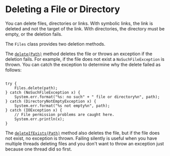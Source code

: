 
# Deleting a File or Directory

You can delete files, directories or links. With symbolic links, the link is deleted and not the target of the link. With directories, the directory must be empty, or the deletion fails.

The `Files` class provides two deletion methods.

The 
[`delete(Path)`](https://docs.oracle.com/javase/8/docs/api/java/nio/file/Files.html#delete-java.nio.file.Path-) method deletes the file or throws an exception if the deletion fails. For example, if the file does not exist a `NoSuchFileException` is thrown. You can catch the exception to determine why the delete failed as follows:

```

try {
    Files.delete(path);
} catch (NoSuchFileException x) {
    System.err.format("%s: no such" + " file or directory%n", path);
} catch (DirectoryNotEmptyException x) {
    System.err.format("%s not empty%n", path);
} catch (IOException x) {
    // File permission problems are caught here.
    System.err.println(x);
}

```

The 
[`deleteIfExists(Path)`](https://docs.oracle.com/javase/8/docs/api/java/nio/file/Files.html#deleteIfExists-java.nio.file.Path-) method also deletes the file, but if the file does not exist, no exception is thrown. Failing silently is useful when you have multiple threads deleting files and you don't want to throw an exception just because one thread did so first.
